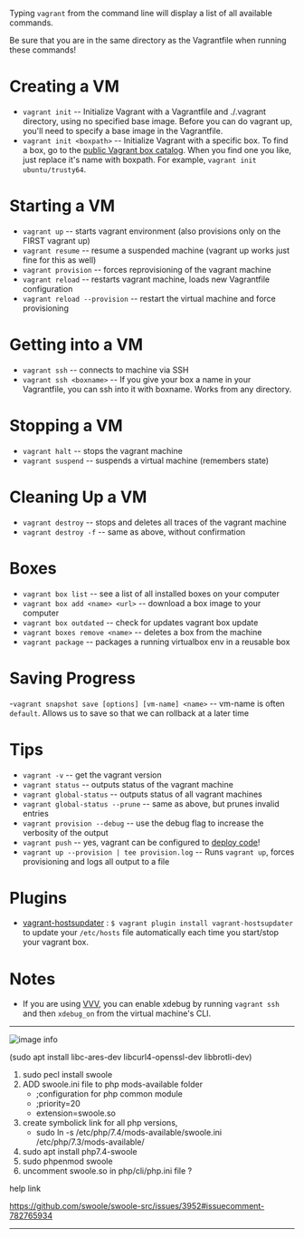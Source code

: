 Typing `vagrant` from the command line will display a list of all available commands.

Be sure that you are in the same directory as the Vagrantfile when running these commands!

# Creating a VM

- `vagrant init`           -- Initialize Vagrant with a Vagrantfile and ./.vagrant directory, using no specified base
  image. Before you can do vagrant up, you'll need to specify a base image in the Vagrantfile.
- `vagrant init <boxpath>` -- Initialize Vagrant with a specific box. To find a box, go to
  the [public Vagrant box catalog](https://app.vagrantup.com/boxes/search). When you find one you like, just replace
  it's name with boxpath. For example, `vagrant init ubuntu/trusty64`.

# Starting a VM

- `vagrant up`                  -- starts vagrant environment (also provisions only on the FIRST vagrant up)
- `vagrant resume`              -- resume a suspended machine (vagrant up works just fine for this as well)
- `vagrant provision`           -- forces reprovisioning of the vagrant machine
- `vagrant reload`              -- restarts vagrant machine, loads new Vagrantfile configuration
- `vagrant reload --provision`  -- restart the virtual machine and force provisioning

# Getting into a VM

- `vagrant ssh`           -- connects to machine via SSH
- `vagrant ssh <boxname>` -- If you give your box a name in your Vagrantfile, you can ssh into it with boxname. Works
  from any directory.

# Stopping a VM

- `vagrant halt`        -- stops the vagrant machine
- `vagrant suspend`     -- suspends a virtual machine (remembers state)

# Cleaning Up a VM

- `vagrant destroy`     -- stops and deletes all traces of the vagrant machine
- `vagrant destroy -f`   -- same as above, without confirmation

# Boxes

- `vagrant box list`              -- see a list of all installed boxes on your computer
- `vagrant box add <name> <url>`  -- download a box image to your computer
- `vagrant box outdated`          -- check for updates vagrant box update
- `vagrant boxes remove <name>`   -- deletes a box from the machine
- `vagrant package`               -- packages a running virtualbox env in a reusable box

# Saving Progress

-`vagrant snapshot save [options] [vm-name] <name>` -- vm-name is often `default`. Allows us to save so that we can
rollback at a later time

# Tips

- `vagrant -v`                    -- get the vagrant version
- `vagrant status`                -- outputs status of the vagrant machine
- `vagrant global-status`         -- outputs status of all vagrant machines
- `vagrant global-status --prune` -- same as above, but prunes invalid entries
- `vagrant provision --debug`     -- use the debug flag to increase the verbosity of the output
- `vagrant push`                  -- yes, vagrant can be configured
  to [deploy code](http://docs.vagrantup.com/v2/push/index.html)!
- `vagrant up --provision | tee provision.log`  -- Runs `vagrant up`, forces provisioning and logs all output to a file

# Plugins

- [vagrant-hostsupdater](https://github.com/cogitatio/vagrant-hostsupdater) : `$ vagrant plugin install vagrant-hostsupdater`
  to update your `/etc/hosts` file automatically each time you start/stop your vagrant box.

# Notes

- If you are using [VVV](https://github.com/varying-vagrant-vagrants/vvv/), you can enable xdebug by
  running `vagrant ssh` and then `xdebug_on` from the virtual machine's CLI.

---
![image info](https://repository-images.githubusercontent.com/5133949/13b58180-bc96-11ea-939f-53b1ca16d341)

(sudo apt install libc-ares-dev libcurl4-openssl-dev libbrotli-dev)
1. sudo pecl install swoole
2. ADD swoole.ini file to php mods-available folder
    - ;configuration for php common module
    - ;priority=20
    - extension=swoole.so
4. create symbolick link for all php versions,
    - sudo ln -s /etc/php/7.4/mods-available/swoole.ini /etc/php/7.3/mods-available/
5. sudo apt install php7.4-swoole
6. sudo phpenmod swoole
7. uncomment swoole.so in php/cli/php.ini file ?

help link

https://github.com/swoole/swoole-src/issues/3952#issuecomment-782765934
****
